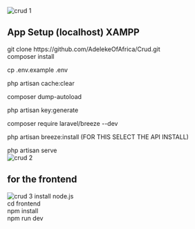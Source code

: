 ![crud 1](https://user-images.githubusercontent.com/98800594/231281085-f4865704-61f2-4a16-a1f2-32226b6da017.JPG)
<h2> App Setup (localhost) XAMPP</h2>
git clone  https://github.com/AdelekeOfAfrica/Crud.git<br />
composer install <br />

cp .env.example .env <br />

php artisan cache:clear<br /> 

composer dump-autoload<br /> 

php artisan key:generate<br />

composer require laravel/breeze --dev<br />

php artisan breeze:install (FOR THIS SELECT THE API INSTALL)<br />

php artisan serve<br />
![crud 2](https://user-images.githubusercontent.com/98800594/231281092-ea024cbd-2d55-4193-a7b1-d385be7db37d.JPG)

<h2> for the frontend </h2>

![crud 3](https://user-images.githubusercontent.com/98800594/231281098-c2ed28ee-ad23-41a3-ba8b-66355a0dfac4.JPG)
install node.js<br />
cd frontend<br /> 
npm install<br />
npm run dev<br />
